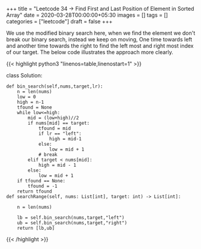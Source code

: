 +++
title = "Leetcode 34 -> Find First and Last Position of Element in Sorted Array"
date = 2020-03-28T00:00:00+05:30
images = []
tags = []
categories = ["leetcode"]
draft = false
+++

We use the modified binary search here, when we find the element we don't break our binary search, instead we keep on moving, One time towards left and another time towards the right to find the left most and right most index of our target. The below code illustrates the approach more clearly.

       
{{< highlight python3 "linenos=table,linenostart=1" >}}


class Solution:
    
    def bin_search(self,nums,target,lr):
        n = len(nums)
        low = 0
        high = n-1
        tfound = None
        while low<=high:
            mid = (low+high)//2
            if nums[mid] == target:
                tfound = mid
                if lr == "left":
                    high = mid-1
                else:
                    low = mid + 1
                # break
            elif target < nums[mid]:
                high = mid - 1
            else:
                low = mid + 1
        if tfound == None:
            tfound = -1
        return tfound
    def searchRange(self, nums: List[int], target: int) -> List[int]:
        
        n = len(nums)
        
        lb = self.bin_search(nums,target,"left")
        ub = self.bin_search(nums,target,"right")
        return [lb,ub]
        
        
{{< /highlight >}}